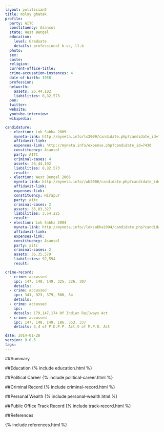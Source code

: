 ```yaml
---
layout: politician2
title: moloy ghatak
profile: 
  party: AITC
  constituency: Asansol
  state: West Bengal
  education: 
    level: Graduate
    details: professional b.sc, ll.b
  photo: 
  sex: 
  caste: 
  religion: 
  current-office-title: 
  crime-accusation-instances: 4
  date-of-birth: 1958
  profession: 
  networth: 
    assets: 26,44,102
    liabilities: 8,82,573
  pan: 
  twitter: 
  website: 
  youtube-interview: 
  wikipedia: 

candidature: 
  - election: Lok Sabha 2009
    myneta-link: http://myneta.info/ls2009/candidate.php?candidate_id=7430
    affidavit-link: 
    expenses-link: http://myneta.info/expense.php?candidate_id=7430
    constituency: Asansol 
    party: AITC
    criminal-cases: 4
    assets: 26,44,102
    liabilities: 8,82,573
    result:  
  - election: West Bengal 2006
    myneta-link: http://myneta.info//wb2006/candidate.php?candidate_id=124
    affidavit-link: 
    expenses-link: 
    constituency: Hirapur 
    party: aitc
    criminal-cases: 2
    assets: 35,83,327
    liabilities: 3,64,225
    result:  
  - election: Lok Sabha 2004
    myneta-link: http://myneta.info//loksabha2004/candidate.php?candidate_id=5091
    affidavit-link: 
    expenses-link: 
    constituency: Asansol 
    party: aitc
    criminal-cases: 2
    assets: 36,35,579
    liabilities: 92,594
    result:  

crime-record: 
  - crime: accussed
    ipc: 147, 148, 149, 325, 326, 307
    details:  
  - crime: accussed
    ipc: 341, 323, 379, 506, 34
    details:  
  - crime: accussed
    ipc: 
    details: 179,147,174 Of Indian Railways Act 
  - crime: accussed
    ipc: 147, 148, 149, 186, 353, 337
    details: 3,4 of P.D.P.P. Act,9 of M.P.O. Act 

date: 2014-01-28
version: 0.0.5
tags: 
---
```

##Summary


##Education
{% include education.html %}


##Political Career
{% include political-career.html %}


##Criminal Record
{% include criminal-record.html %}


##Personal Wealth
{% include personal-wealth.html %}


##Public Office Track Record
{% include track-record.html %}


##References


{% include references.html %}